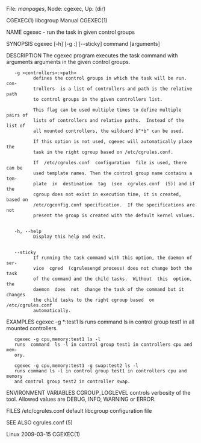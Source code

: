 File: *manpages*,  Node: cgexec,  Up: (dir)


CGEXEC(1)                      libcgroup Manual                      CGEXEC(1)



NAME
       cgexec - run the task in given control groups


SYNOPSIS
       cgexec [-h] [-g <controllers>:<path>] [--sticky] command [arguments]


DESCRIPTION
       The  cgexec  program executes the task command with arguments arguments
       in the given control groups.


       -g <controllers>:<path>
              defines the control groups in which the task will be run.   con‐
              trollers  is a list of controllers and path is the relative path
              to control groups in the given controllers list.

              This flag can be used multiple times to define multiple pairs of
              lists of controllers and relative paths.  Instead of the list of
              all mounted controllers, the wildcard b"*b" can be used.

              If this option is not used, cgexec will automatically place  the
              task in the right cgroup based on /etc/cgrules.conf.

              If  /etc/cgrules.conf  configuration  file is used, there can be
              used template names. Then the control group name contains a tem‐
              plate  in  destination  tag  (see  cgrules.conf  (5)) and if the
              cgroup does not exist in execution time, it is created, based on
              /etc/cgconfig.conf specification.  If the specifications are not
              present the group is created with the default kernel values.


       -h, --help
              Display this help and exit.


       --sticky
              If running the task command with this option, the daemon of ser‐
              vice  cgred  (cgrulesengd process) does not change both the task
              of the command and the child tasks.  Without  this  option,  the
              daemon  does  not  change the task of the command but it changes
              the child tasks to the right cgroup based  on  /etc/cgrules.conf
              automatically.


EXAMPLES
       cgexec -g *:test1 ls
       runs command ls in control group test1 in all mounted controllers.

       cgexec -g cpu,memory:test1 ls -l
       runs  command  ls -l in control group test1 in controllers cpu and mem‐
       ory.

       cgexec -g cpu,memory:test1 -g swap:test2 ls -l
       runs command ls -l in control group test1 in controllers cpu and memory
       and control group test2 in controller swap.


ENVIRONMENT VARIABLES
       CGROUP_LOGLEVEL
              controls  verbosity of the tool. Allowed values are DEBUG, INFO,
              WARNING or ERROR.


FILES
       /etc/cgrules.conf
              default libcgroup configuration file


SEE ALSO
       cgrules.conf (5)



Linux                             2009-03-15                         CGEXEC(1)
